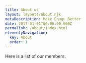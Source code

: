```yaml
---
title: About us
layout: layouts/about.njk
metaDescription: Make Enugu Better
date: 2017-01-01T00:00:00.000Z
permalink: /about/index.html
eleventyNavigation:
  key: About
  order: 1
---
```

Here is a list of our members:
